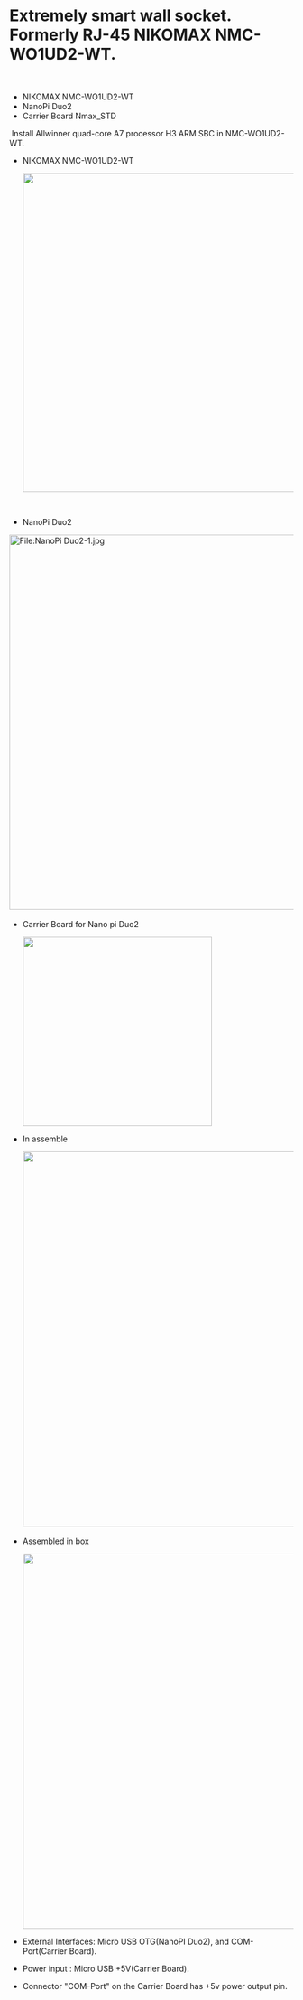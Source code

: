 
# Extremely smart wall socket. Formerly RJ-45 NIKOMAX NMC-WO1UD2-WT.
​
- NIKOMAX NMC-WO1UD2-WT
​
- NanoPi Duo2
​
- Carrier Board Nmax_STD
  
​
Install Allwinner quad-core A7 processor H3 ARM SBC in NMC-WO1UD2-WT.
​
- NIKOMAX NMC-WO1UD2-WT
  
  <img title="" src="https://yaroslavl.guru/article/nodered/441_1.jpg" alt="" width="564">
​
- NanoPi Duo2
​
<img title="" src="https://wiki.friendlyelec.com/wiki/images/0/01/NanoPi_Duo2-1.jpg" alt="File:NanoPi Duo2-1.jpg" width="664" data-align="inline">
​

- Carrier Board for Nano pi Duo2
  
  
  <img title="" src="https://yaroslavl.guru/article/nodered/simulation_image_top.png" alt="" width="335">



- In assemble

  
   ​<img title="" src="https://user.fm/files/v2-5695f210c7e0c8924262fae47966488c/image_2024-11-22_222952098.png" alt="" width="664">


- Assembled in box

   <img title="" src="https://user.fm/files/v2-e2aba910844aad92f28e68991f6d8592/image_2024-11-22_225105681.png" alt="" width="664">


- External Interfaces:  Micro USB OTG(NanoPI Duo2), and COM-Port(Carrier Board).
- Power input : Micro USB +5V(Carrier Board).
- Connector "COM-Port" on the Carrier Board has +5v power output pin.
